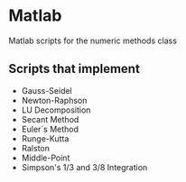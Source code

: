 # Matlab
Matlab scripts for the numeric methods class

## Scripts that implement
* Gauss-Seidel
* Newton-Raphson
* LU Decomposition
* Secant Method
* Euler´s Method
* Runge-Kutta
* Ralston
* Middle-Point
* Simpson's 1/3 and 3/8 Integration

